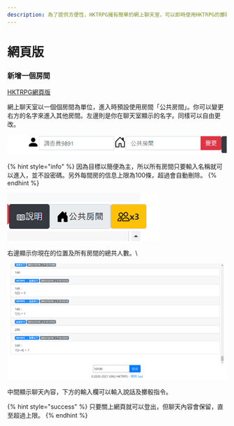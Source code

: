 ```yaml
---
description: 為了提供方便性，HKTRPG擁有簡單的網上聊天室，可以即時使用HKTRPG的擲骰功能，而無需使用聊天軟件。網上聊天室裡，你可以和團友簡單聊天或共享擲骰結果。
---
```


# 網頁版

### 新增一個房間

[HKTRPG網頁版](https://rollbot.hktrpg.com/)

網上聊天室以一個個房間為單位，進入時預設使用房間「公共房間」。你可以變更右方的名字來進入其他房間。左邊則是你在聊天室顯示的名字。同樣可以自由更改。

![](<../../.gitbook/assets/image (42).png>)

{% hint style="info" %}
因為目標以簡便為主，所以所有房間只要輸入名稱就可以進入，並不設密碼。另外每間房的信息上限為100條，超過會自動刪除。
{% endhint %}

![](<../../.gitbook/assets/image (23).png>)

右邊顯示你現在的位置及所有房間的總共人數。\


![](<../../.gitbook/assets/image (7) (1).png>)

中間顯示聊天內容，下方的輸入欄可以輸入說話及擲骰指令。

{% hint style="success" %}
只要關上網頁就可以登出，但聊天內容會保留，直至超過上限。
{% endhint %}
